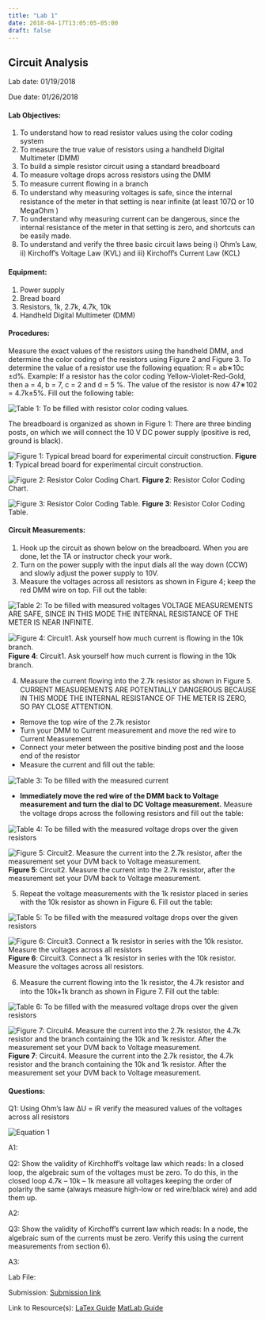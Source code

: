 ```yaml
---
title: "Lab 1"
date: 2018-04-17T13:05:05-05:00
draft: false
---
```


## Circuit Analysis

Lab date: 01/19/2018

Due date: 01/26/2018


#### Lab Objectives:  
1. To understand how to read resistor values using the color coding system
2. To measure the true value of resistors using a handheld Digital Multimeter (DMM)
3. To build a simple resistor circuit using a standard breadboard
4. To measure voltage drops across resistors using the DMM
5. To measure current ﬂowing in a branch
6. To understand why measuring voltages is safe, since the internal resistance of the meter in that setting is near inﬁnite (at least 107Ω or 10 MegaOhm )
7. To understand why measuring current can be dangerous, since the internal resistance of the meter in that setting is zero, and shortcuts can be easily made.
8. To understand and verify the three basic circuit laws being i) Ohm’s Law, ii) Kirchoﬀ’s Voltage Law (KVL) and iii) Kirchoﬀ’s Current Law (KCL)

#### Equipment:  
1. Power supply
2. Bread board
3. Resistors, 1k, 2.7k, 4.7k, 10k
4. Handheld Digital Multimeter (DMM)

#### Procedures:  
Measure the exact values of the resistors using the handheld DMM, and determine the color coding of the resistors using Figure 2 and Figure 3. To determine the value of a resistor use the following equation: R = ab∗10c ±d%. Example: If a resistor has the color coding Yellow-Violet-Red-Gold, then a = 4, b = 7, c = 2 and d = 5 %. The value of the resistor is now 47∗102 = 4.7k±5%. Fill out the following table:

![Table 1: To be filled with resistor color coding values.](http://localhost:1313/labs/lab1folder/Lab1_Table1.PNG)

The breadboard is organized as shown in Figure 1: There are three binding posts, on which we will connect the 10 V DC power supply (positive is red, ground is black).

![Figure 1: Typical bread board for experimental circuit construction.](http://localhost:1313/labs/lab1folder/Lab1_BreadBoard.png)
**Figure 1**: Typical bread board for experimental circuit construction.

![Figure 2: Resistor Color Coding Chart.](http://localhost:1313/labs/lab1folder/Lab1_ResistorColorCoding.png)
**Figure 2**: Resistor Color Coding Chart.

![Figure 3: Resistor Color Coding Table.](http://localhost:1313/labs/lab1folder/Lab1_ResistorColorCodingTable.png)
**Figure 3**: Resistor Color Coding Table.

#### Circuit Measurements:  
1) Hook up the circuit as shown below on the breadboard. When you are done, let the TA or instructor check your work.
2) Turn on the power supply with the input dials all the way down (CCW) and slowly adjust the power supply to 10V.
3) Measure the voltages across all resistors as shown in Figure 4; keep the red DMM wire on top. Fill out the table:

![Table 2: To be filled with measured voltages](http://localhost:1313/labs/lab1folder/Lab1_Table2.PNG)
VOLTAGE MEASUREMENTS ARE SAFE, SINCE IN THIS MODE THE INTERNAL RESISTANCE OF THE METER IS NEAR INFINITE.

![Figure 4: Circuit1. Ask yourself how much current is ﬂowing in the 10k branch.](http://localhost:1313/labs/lab1folder/Lab1_Circuit1.png)
**Figure 4**: Circuit1. Ask yourself how much current is ﬂowing in the 10k branch.

4) Measure the current ﬂowing into the 2.7k resistor as shown in Figure 5. CURRENT MEASUREMENTS ARE POTENTIALLY DANGEROUS BECAUSE IN THIS MODE THE INTERNAL RESISTANCE OF THE METER IS ZERO, SO PAY CLOSE ATTENTION.
* Remove the top wire of the 2.7k resistor
* Turn your DMM to Current measurement and move the red wire to Current Measurement
* Connect your meter between the positive binding post and the loose end of the resistor
* Measure the current and ﬁll out the table:

![Table 3: To be filled with the measured current](http://localhost:1313/labs/lab1folder/Lab1_Table3.PNG)

* **Immediately move the red wire of the DMM back to Voltage measurement and turn the dial to DC Voltage measurement.** Measure the voltage drops across the following resistors and ﬁll out the table:

![Table 4: To be filled with the measured voltage drops over the given resistors](http://localhost:1313/labs/lab1folder/Lab1_Table2.PNG)

![Figure 5: Circuit2. Measure the current into the 2.7k resistor, after the measurement set your DVM back to Voltage measurement.](http://localhost:1313/labs/lab1folder/Lab1_Circuit2.png)
**Figure 5**: Circuit2. Measure the current into the 2.7k resistor, after the measurement set your DVM back to Voltage measurement.

5) Repeat the voltage measurements with the 1k resistor placed in series with the 10k resistor as shown in Figure 6. Fill out the table:

![Table 5: To be filled with the measured voltage drops over the given resistors](http://localhost:1313/labs/lab1folder/Lab1_Table4.PNG)

![Figure 6: Circuit3. Connect a 1k resistor in series with the 10k resistor. Measure the voltages across all resistors](http://localhost:1313/labs/lab1folder/Lab1_Circuit3.png)
**Figure 6**: Circuit3. Connect a 1k resistor in series with the 10k resistor. Measure the voltages across all resistors.

6) Measure the current ﬂowing into the 1k resistor, the 4.7k resistor and into the 10k+1k branch as shown in Figure 7. Fill out the table:

![Table 6: To be filled with the measured voltage drops over the given resistors](http://localhost:1313/labs/lab1folder/Lab1_Table5.PNG)

![Figure 7: Circuit4. Measure the current into the 2.7k resistor, the 4.7k resistor and the branch containing the 10k and 1k resistor. After the measurement set your DVM back to Voltage measurement.](http://localhost:1313/labs/lab1folder/Lab1_Circuit4.png)
**Figure 7**: Circuit4. Measure the current into the 2.7k resistor, the 4.7k resistor and the branch containing the 10k and 1k resistor. After the measurement set your DVM back to Voltage measurement.

#### Questions:  
Q1: Using Ohm’s law ∆U = iR verify the measured values of the voltages across all resistors

![Equation 1](http://localhost:1313/labs/lab1folder/Equation1.PNG)

A1:    

Q2: Show the validity of Kirchhoﬀ’s voltage law which reads: In a closed loop, the algebraic sum of the voltages must be zero. To do this, in the closed loop 4.7k – 10k – 1k measure all voltages keeping the order of polarity the same (always measure high-low or red wire/black wire) and add them up.

A2:    

Q3: Show the validity of Kirchoﬀ’s current law which reads: In a node, the algebraic sum of the currents must be zero. Verify this using the current measurements from section 6).

A3:    


Lab File:

Submission: [Submission link]()

Link to Resource(s): [LaTex Guide]
                     [MatLab Guide]

[LaTex Guide]: http://localhost:1313/resources/latex_guide/
[MatLab Guide]: http://localhost:1313/resources/matlab_guide/
